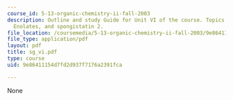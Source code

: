 ```yaml
---
course_id: 5-13-organic-chemistry-ii-fall-2003
description: Outline and study Guide for Unit VI of the course. Topics include Enols,
  Enolates, and spongistatin 2.
file_location: /coursemedia/5-13-organic-chemistry-ii-fall-2003/9e86411154d7fd2d937f7176a2391fca_sg_vi.pdf
file_type: application/pdf
layout: pdf
title: sg_vi.pdf
type: course
uid: 9e86411154d7fd2d937f7176a2391fca

---
```

None